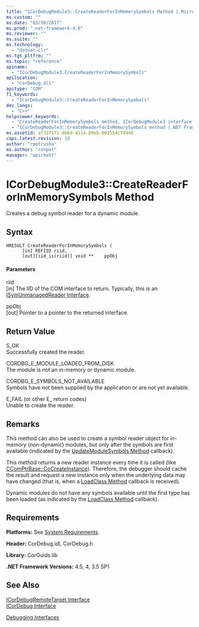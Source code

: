 ```yaml
---
title: "ICorDebugModule3::CreateReaderForInMemorySymbols Method | Microsoft Docs"
ms.custom: ""
ms.date: "03/30/2017"
ms.prod: ".net-framework-4.6"
ms.reviewer: ""
ms.suite: ""
ms.technology: 
  - "dotnet-clr"
ms.tgt_pltfrm: ""
ms.topic: "reference"
apiname: 
  - "ICorDebugModule3.CreateReaderForInMemorySymbols"
apilocation: 
  - "CorDebug.dll"
apitype: "COM"
f1_keywords: 
  - "ICorDebugModule3::CreateReaderForInMemorySymbols"
dev_langs: 
  - "C++"
helpviewer_keywords: 
  - "CreateReaderForInMemorySymbols method, ICorDebugModule3 interface [.NET Framework debugging]"
  - "ICorDebugModule3::CreateReaderForInMemorySymbols method [.NET Framework debugging]"
ms.assetid: af317171-d66d-4114-89eb-063554c74940
caps.latest.revision: 10
author: "rpetrusha"
ms.author: "ronpet"
manager: "wpickett"
---
```

# ICorDebugModule3::CreateReaderForInMemorySymbols Method
Creates a debug symbol reader for a dynamic module.  
  
## Syntax  
  
```  
HRESULT CreateReaderForInMemorySymbols (  
      [in] REFIID riid,  
      [out][iid_is(riid)] void **    ppObj  
```  
  
#### Parameters  
 riid  
 [in] The IID of the COM interface to return. Typically, this is an [ISymUnmanagedReader Interface](../../../../docs/framework/unmanaged-api/diagnostics/isymunmanagedreader-interface.md).  
  
 ppObj  
 [out] Pointer to a pointer to the returned interface.  
  
## Return Value  
 S_OK  
 Successfully created the reader.  
  
 CORDBG_E_MODULE_LOADED_FROM_DISK  
 The module is not an in-memory or dynamic module.  
  
 CORDBG_E_SYMBOLS_NOT_AVAILABLE  
 Symbols have not been supplied by the application or are not yet available.  
  
 E_FAIL (or other E_ return codes)  
 Unable to create the reader.  
  
## Remarks  
 This method can also be used to create a symbol reader object for in-memory (non-dynamic) modules, but only after the symbols are first available (indicated by the [UpdateModuleSymbols Method](../../../../docs/framework/unmanaged-api/debugging/icordebugmanagedcallback-updatemodulesymbols-method.md) callback).  
  
 This method returns a new reader instance every time it is called (like [CComPtrBase::CoCreateInstance](../Topic/CComPtrBase::CoCreateInstance.md)). Therefore, the debugger should cache the result and request a new instance only when the underlying data may have changed (that is, when a [LoadClass Method](../../../../docs/framework/unmanaged-api/debugging/icordebugmanagedcallback-loadclass-method.md) callback is received).  
  
 Dynamic modules do not have any symbols available until the first type has been loaded (as indicated by the [LoadClass Method](../../../../docs/framework/unmanaged-api/debugging/icordebugmanagedcallback-loadclass-method.md) callback).  
  
## Requirements  
 **Platforms:** See [System Requirements](../../../../docs/framework/getting-started/system-requirements.md).  
  
 **Header:** CorDebug.idl, CorDebug.h  
  
 **Library:** CorGuids.lib  
  
 **.NET Framework Versions:** 4.5, 4, 3.5 SP1  
  
## See Also  
 [ICorDebugRemoteTarget Interface](../../../../docs/framework/unmanaged-api/debugging/icordebugremotetarget-interface.md)   
 [ICorDebug Interface](../../../../docs/framework/unmanaged-api/debugging/icordebug-interface.md)   
    
 [Debugging Interfaces](../../../../docs/framework/unmanaged-api/debugging/debugging-interfaces.md)